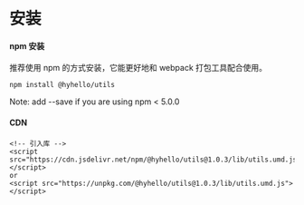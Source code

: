 # 安装

#### npm 安装

推荐使用 npm 的方式安装，它能更好地和 webpack 打包工具配合使用。

```nodejs
npm install @hyhello/utils
```

Note: add --save if you are using npm < 5.0.0

#### CDN
<!-- 目前可以通过 unpkg.com/@hyhello/utils 获取到最新版本的资源，在页面上引入 js 和 css 文件即可开始使用。 -->
```nodejs
<!-- 引入库 -->
<script src="https://cdn.jsdelivr.net/npm/@hyhello/utils@1.0.3/lib/utils.umd.js"></script>
or
<script src="https://unpkg.com/@hyhello/utils@1.0.3/lib/utils.umd.js"></script>
```
